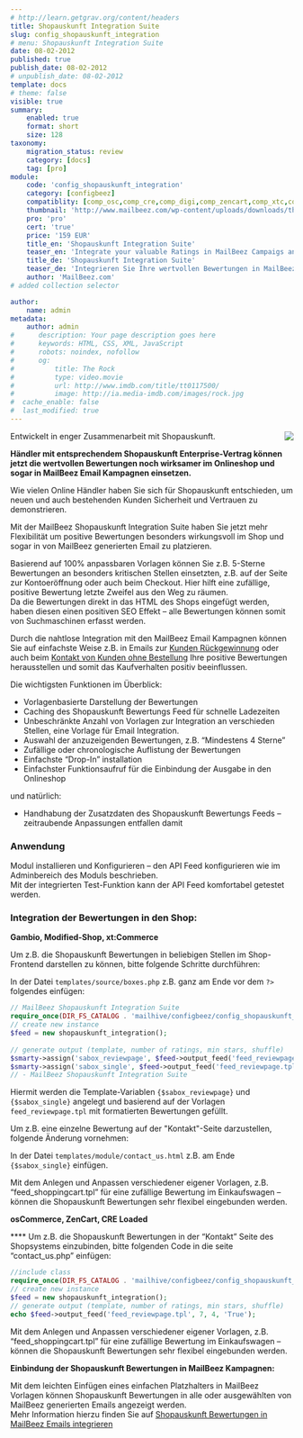 ```yaml
---
# http://learn.getgrav.org/content/headers
title: Shopauskunft Integration Suite
slug: config_shopauskunft_integration
# menu: Shopauskunft Integration Suite
date: 08-02-2012
published: true
publish_date: 08-02-2012
# unpublish_date: 08-02-2012
template: docs
# theme: false
visible: true
summary:
    enabled: true
    format: short
    size: 128
taxonomy:
    migration_status: review
    category: [docs]
    tag: [pro]
module:
    code: 'config_shopauskunft_integration'
    category: [configbeez]
    compatiblity: [comp_osc,comp_cre,comp_digi,comp_zencart,comp_xtc,comp_gambio]
    thumbnail: 'http://www.mailbeez.com/wp-content/uploads/downloads/thumbnails/2012/02/icon_64.png'
    pro: 'pro'
    cert: 'true'
    price: '159 EUR'
    title_en: 'Shopauskunft Integration Suite'
    teaser_en: 'Integrate your valuable Ratings in MailBeez Campaigs and your Storefront (SEO)'
    title_de: 'Shopauskunft Integration Suite'
    teaser_de: 'Integrieren Sie Ihre wertvollen Bewertungen in MailBeez Kampagnen und den Shop (SEO)'
    author: 'MailBeez.com'
# added collection selector

author:
    name: admin
metadata:
    author: admin
#      description: Your page description goes here
#      keywords: HTML, CSS, XML, JavaScript
#      robots: noindex, nofollow
#      og:
#          title: The Rock
#          type: video.movie
#          url: http://www.imdb.com/title/tt0117500/
#          image: http://ia.media-imdb.com/images/rock.jpg
#  cache_enable: false
#  last_modified: true
---
```


[<img src="http://www.shopauskunft.de/res/sa_siegel_rand_170x_20b_c0f.jpg" style="float:right">](http://www.shopauskunft.de/retailer_process.html)

Entwickelt in enger Zusammenarbeit mit Shopauskunft.

**Händler mit entsprechendem Shopauskunft Enterprise-Vertrag können jetzt die wertvollen Bewertungen noch wirksamer im Onlineshop und sogar in MailBeez Email Kampagnen einsetzen.**

Wie vielen Online Händler haben Sie sich für Shopauskunft entschieden, um neuen und auch bestehenden Kunden Sicherheit und Vertrauen zu demonstrieren.

Mit der MailBeez Shopauskunft Integration Suite haben Sie jetzt mehr Flexibilität um positive Bewertungen besonders wirkungsvoll im Shop und sogar in von MailBeez generierten Email zu platzieren.

Basierend auf 100% anpassbaren Vorlagen können Sie z.B. 5-Sterne Bewertungen an besonders kritischen Stellen einsetzten, z.B. auf der Seite zur Kontoeröffnung oder auch beim Checkout. Hier hilft eine zufällige, positive Bewertung letzte Zweifel aus den Weg zu räumen.  
 Da die Bewertungen direkt in das HTML des Shops eingefügt werden, haben diesen einen positiven SEO Effekt – alle Bewertungen können somit von Suchmaschinen erfasst werden.

Durch die nahtlose Integration mit den MailBeez Email Kampagnen können Sie auf einfachste Weise z.B. in Emails zur [Kunden Rückgewinnung](/dokumentation/mailbeez/winback_advanced/ "Winback Advanced") oder auch beim [Kontakt von Kunden ohne Bestellung](/dokumentation/mailbeez/nopurchase_advanced/ "No Purchase Advanced") Ihre positive Bewertungen herausstellen und somit das Kaufverhalten positiv beeinflussen.

Die wichtigsten Funktionen im Überblick:

- Vorlagenbasierte Darstellung der Bewertungen
- Caching des Shopauskunft Bewertungs Feed für schnelle Ladezeiten
- Unbeschränkte Anzahl von Vorlagen zur Integration an verschieden Stellen, eine Vorlage für Email Integration.
- Auswahl der anzuzeigenden Bewertungen, z.B. “Mindestens 4 Sterne”
- Zufällige oder chronologische Auflistung der Bewertungen
- Einfachste “Drop-In” installation
- Einfachster Funktionsaufruf für die Einbindung der Ausgabe in den Onlineshop

und natürlich:

- Handhabung der Zusatzdaten des Shopauskunft Bewertungs Feeds – zeitraubende Anpassungen entfallen damit

### Anwendung

Modul installieren und Konfigurieren – den API Feed konfigurieren wie im Adminbereich des Moduls beschrieben.  
 Mit der integrierten Test-Funktion kann der API Feed komfortabel getestet werden.

### Integration der Bewertungen in den Shop:


**Gambio, Modified-Shop, xt:Commerce**

Um z.B. die Shopauskunft Bewertungen in beliebigen Stellen im Shop-Frontend darstellen zu können, bitte folgende Schritte durchführen:

In der Datei `templates/source/boxes.php` z.B. ganz am Ende vor dem `?>`  folgendes einfügen:

```php
// MailBeez Shopauskunft Integration Suite
require_once(DIR_FS_CATALOG . 'mailhive/configbeez/config_shopauskunft_integration/classes/shopauskunft_integration.php');
// create new instance
$feed = new shopauskunft_integration();
     
// generate output (template, number of ratings, min stars, shuffle)
$smarty->assign('sabox_reviewpage', $feed->output_feed('feed_reviewpage.tpl', 25, 4, 'False') );
$smarty->assign('sabox_single', $feed->output_feed('feed_reviewpage.tpl', 1, 4, 'True') );
// - MailBeez Shopauskunft Integration Suite

```

Hiermit werden die Template-Variablen `{$sabox_reviewpage}` und `{$sabox_single}` angelegt und basierend auf der Vorlagen `feed_reviewpage.tpl` mit formatierten Bewertungen gefüllt.

Um z.B. eine einzelne Bewertung auf der "Kontakt"-Seite darzustellen, folgende Änderung vornehmen:

In der Datei `templates/module/contact_us.html` z.B. am Ende `{$sabox_single}` einfügen.

<!-- Die mitgelieferte DIV/CSS basierende Vorlage “feed_reviewpage.tpl” generiert dann folgende Ausgabe: -->

Mit dem Anlegen und Anpassen verschiedener eigener Vorlagen, z.B. “feed\_shoppingcart.tpl” für eine zufällige Bewertung im Einkaufswagen – können die Shopauskunft Bewertungen sehr flexibel eingebunden werden.

**osCommerce, ZenCart, CRE Loaded**

**** Um z.B. die Shopauskunft Bewertungen in der “Kontakt” Seite des Shopsystems einzubinden, bitte folgenden Code in die seite “contact\_us.php” einfügen:

```php
//include class
require_once(DIR_FS_CATALOG . 'mailhive/configbeez/config_shopauskunft_integration/classes/shopauskunft_integration.php');
// create new instance
$feed = new shopauskunft_integration();
// generate output (template, number of ratings, min stars, shuffle)
echo $feed->output_feed('feed_reviewpage.tpl', 7, 4, 'True');
```

<!-- Die mitgelieferte DIV/CSS basierende Vorlagee “rss\_reviewpage.tpl” lieferte folgende Ausgabe: -->

Mit dem Anlegen und Anpassen verschiedener eigener Vorlagen, z.B. “feed\_shoppingcart.tpl” für eine zufällige Bewertung im Einkaufswagen – können die Shopauskunft Bewertungen sehr flexibel eingebunden werden.



**Einbindung der Shopauskunft Bewertungen in MailBeez Kampagnen:**

Mit dem leichten Einfügen eines einfachen Platzhalters in MailBeez Vorlagen können Shopauskunft Bewertungen in alle oder ausgewählten von MailBeez generierten Emails angezeigt werden.  
 Mehr Information hierzu finden Sie auf [Shopauskunft Bewertungen in MailBeez Emails integrieren](/dokumentation/filterbeez/filter_add_shopauskunft_feed)